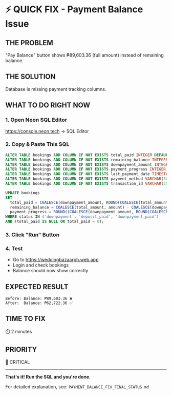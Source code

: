# ⚡ QUICK FIX - Payment Balance Issue

## THE PROBLEM
"Pay Balance" button shows ₱89,603.36 (full amount) instead of remaining balance.

## THE SOLUTION
Database is missing payment tracking columns.

## WHAT TO DO RIGHT NOW

### 1. Open Neon SQL Editor
https://console.neon.tech → SQL Editor

### 2. Copy & Paste This SQL
```sql
ALTER TABLE bookings ADD COLUMN IF NOT EXISTS total_paid INTEGER DEFAULT 0;
ALTER TABLE bookings ADD COLUMN IF NOT EXISTS remaining_balance INTEGER;
ALTER TABLE bookings ADD COLUMN IF NOT EXISTS downpayment_amount INTEGER;
ALTER TABLE bookings ADD COLUMN IF NOT EXISTS payment_progress INTEGER DEFAULT 0;
ALTER TABLE bookings ADD COLUMN IF NOT EXISTS last_payment_date TIMESTAMP;
ALTER TABLE bookings ADD COLUMN IF NOT EXISTS payment_method VARCHAR(50);
ALTER TABLE bookings ADD COLUMN IF NOT EXISTS transaction_id VARCHAR(255);

UPDATE bookings
SET 
  total_paid = COALESCE(downpayment_amount, ROUND(COALESCE(total_amount, amount) * 0.3)),
  remaining_balance = COALESCE(total_amount, amount) - COALESCE(downpayment_amount, ROUND(COALESCE(total_amount, amount) * 0.3)),
  payment_progress = ROUND((COALESCE(downpayment_amount, ROUND(COALESCE(total_amount, amount) * 0.3))::FLOAT / NULLIF(COALESCE(total_amount, amount), 0)) * 100)
WHERE status IN ('downpayment', 'deposit_paid', 'downpayment_paid')
AND (total_paid IS NULL OR total_paid = 0);
```

### 3. Click "Run" Button

### 4. Test
- Go to https://weddingbazaarph.web.app
- Login and check bookings
- Balance should now show correctly

## EXPECTED RESULT
```
Before: Balance: ₱89,603.36 ❌
After:  Balance: ₱62,722.36 ✅
```

## TIME TO FIX
⏱️ 2 minutes

## PRIORITY
🚨 CRITICAL

---

**That's it! Run the SQL and you're done.**

For detailed explanation, see: `PAYMENT_BALANCE_FIX_FINAL_STATUS.md`
